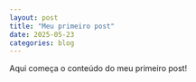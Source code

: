 ```yaml
---
layout: post
title: "Meu primeiro post"
date: 2025-05-23
categories: blog
---
```


Aqui começa o conteúdo do meu primeiro post!
